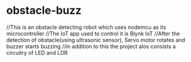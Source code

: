 # obstacle-buzz
//This is an obstacle detecting robot which uses nodemcu as its microcontroller 
//The IoT app used to control it is Blynk IoT 
//After the detection of obstacle(using ultrasonic sensor), Servo motor rotates and buzzer starts buzzing 
//in addition to this the project alos consists a circuitry of LED and LDR 
